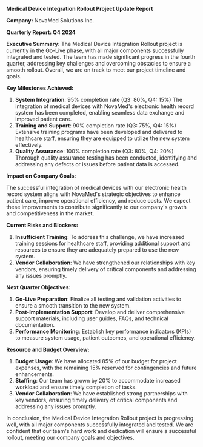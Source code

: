 **Medical Device Integration Rollout Project Update Report**

**Company:** NovaMed Solutions Inc.

**Quarterly Report: Q4 2024**

**Executive Summary:**
The Medical Device Integration Rollout project is currently in the Go-Live phase, with all major components successfully integrated and tested. The team has made significant progress in the fourth quarter, addressing key challenges and overcoming obstacles to ensure a smooth rollout. Overall, we are on track to meet our project timeline and goals.

**Key Milestones Achieved:**

1. **System Integration**: 95% completion rate (Q3: 80%, Q4: 15%)
The integration of medical devices with NovaMed's electronic health record system has been completed, enabling seamless data exchange and improved patient care.
2. **Training and Support**: 90% completion rate (Q3: 75%, Q4: 15%)
Extensive training programs have been developed and delivered to healthcare staff, ensuring they are equipped to utilize the new system effectively.
3. **Quality Assurance**: 100% completion rate (Q3: 80%, Q4: 20%)
Thorough quality assurance testing has been conducted, identifying and addressing any defects or issues before patient data is accessed.

**Impact on Company Goals:**

The successful integration of medical devices with our electronic health record system aligns with NovaMed's strategic objectives to enhance patient care, improve operational efficiency, and reduce costs. We expect these improvements to contribute significantly to our company's growth and competitiveness in the market.

**Current Risks and Blockers:**

1. **Insufficient Training**: To address this challenge, we have increased training sessions for healthcare staff, providing additional support and resources to ensure they are adequately prepared to use the new system.
2. **Vendor Collaboration**: We have strengthened our relationships with key vendors, ensuring timely delivery of critical components and addressing any issues promptly.

**Next Quarter Objectives:**

1. **Go-Live Preparation**: Finalize all testing and validation activities to ensure a smooth transition to the new system.
2. **Post-Implementation Support**: Develop and deliver comprehensive support materials, including user guides, FAQs, and technical documentation.
3. **Performance Monitoring**: Establish key performance indicators (KPIs) to measure system usage, patient outcomes, and operational efficiency.

**Resource and Budget Overview:**

1. **Budget Usage**: We have allocated 85% of our budget for project expenses, with the remaining 15% reserved for contingencies and future enhancements.
2. **Staffing**: Our team has grown by 20% to accommodate increased workload and ensure timely completion of tasks.
3. **Vendor Collaboration**: We have established strong partnerships with key vendors, ensuring timely delivery of critical components and addressing any issues promptly.

In conclusion, the Medical Device Integration Rollout project is progressing well, with all major components successfully integrated and tested. We are confident that our team's hard work and dedication will ensure a successful rollout, meeting our company goals and objectives.
